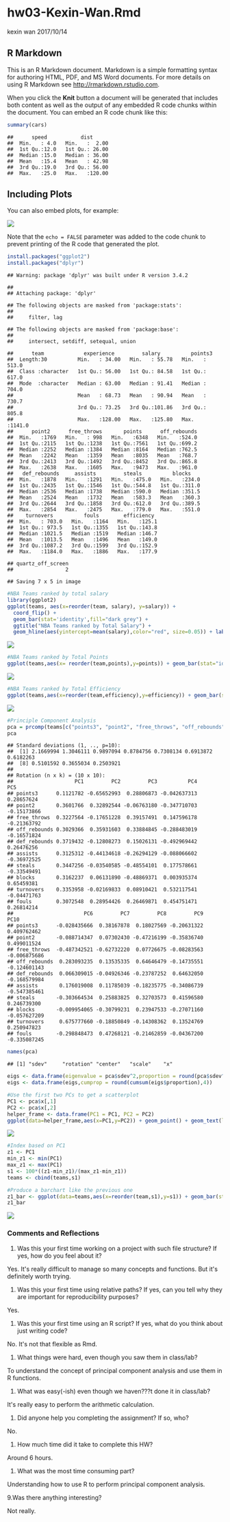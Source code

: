 hw03-Kexin-Wan.Rmd
================
kexin wan
2017/10/14

R Markdown
----------

This is an R Markdown document. Markdown is a simple formatting syntax for authoring HTML, PDF, and MS Word documents. For more details on using R Markdown see <http://rmarkdown.rstudio.com>.

When you click the **Knit** button a document will be generated that includes both content as well as the output of any embedded R code chunks within the document. You can embed an R code chunk like this:

``` r
summary(cars)
```

    ##      speed           dist       
    ##  Min.   : 4.0   Min.   :  2.00  
    ##  1st Qu.:12.0   1st Qu.: 26.00  
    ##  Median :15.0   Median : 36.00  
    ##  Mean   :15.4   Mean   : 42.98  
    ##  3rd Qu.:19.0   3rd Qu.: 56.00  
    ##  Max.   :25.0   Max.   :120.00

Including Plots
---------------

You can also embed plots, for example:

![](hw03-kexinwan_files/figure-markdown_github-ascii_identifiers/pressure-1.png)

Note that the `echo = FALSE` parameter was added to the code chunk to prevent printing of the R code that generated the plot.

``` r
install.packages("ggplot2")
install.packages("dplyr")
```

    ## Warning: package 'dplyr' was built under R version 3.4.2

    ## 
    ## Attaching package: 'dplyr'

    ## The following objects are masked from 'package:stats':
    ## 
    ##     filter, lag

    ## The following objects are masked from 'package:base':
    ## 
    ##     intersect, setdiff, setequal, union

    ##      team             experience         salary          points3      
    ##  Length:30          Min.   : 34.00   Min.   : 55.78   Min.   : 513.0  
    ##  Class :character   1st Qu.: 56.00   1st Qu.: 84.58   1st Qu.: 617.0  
    ##  Mode  :character   Median : 63.00   Median : 91.41   Median : 704.0  
    ##                     Mean   : 68.73   Mean   : 90.94   Mean   : 730.7  
    ##                     3rd Qu.: 73.25   3rd Qu.:101.86   3rd Qu.: 805.8  
    ##                     Max.   :128.00   Max.   :125.80   Max.   :1141.0  
    ##      point2      free_throws       points      off_rebounds  
    ##  Min.   :1769   Min.   : 998   Min.   :6348   Min.   :524.0  
    ##  1st Qu.:2115   1st Qu.:1238   1st Qu.:7561   1st Qu.:699.2  
    ##  Median :2252   Median :1384   Median :8164   Median :762.5  
    ##  Mean   :2242   Mean   :1359   Mean   :8035   Mean   :768.7  
    ##  3rd Qu.:2413   3rd Qu.:1492   3rd Qu.:8452   3rd Qu.:865.8  
    ##  Max.   :2638   Max.   :1605   Max.   :9473   Max.   :961.0  
    ##   def_rebounds     assists         steals          blocks     
    ##  Min.   :1878   Min.   :1291   Min.   :475.0   Min.   :234.0  
    ##  1st Qu.:2435   1st Qu.:1546   1st Qu.:544.8   1st Qu.:311.0  
    ##  Median :2536   Median :1738   Median :590.0   Median :351.5  
    ##  Mean   :2524   Mean   :1732   Mean   :583.3   Mean   :360.3  
    ##  3rd Qu.:2644   3rd Qu.:1858   3rd Qu.:612.0   3rd Qu.:389.5  
    ##  Max.   :2854   Max.   :2475   Max.   :779.0   Max.   :551.0  
    ##    turnovers          fouls        efficiency   
    ##  Min.   : 703.0   Min.   :1164   Min.   :125.1  
    ##  1st Qu.: 973.5   1st Qu.:1355   1st Qu.:143.8  
    ##  Median :1021.5   Median :1519   Median :146.7  
    ##  Mean   :1013.5   Mean   :1496   Mean   :149.0  
    ##  3rd Qu.:1087.2   3rd Qu.:1599   3rd Qu.:152.9  
    ##  Max.   :1184.0   Max.   :1886   Max.   :177.9

    ## quartz_off_screen 
    ##                 2

    ## Saving 7 x 5 in image

``` r
#NBA Teams ranked by total salary
library(ggplot2)
ggplot(teams, aes(x=reorder(team, salary), y=salary)) +
  coord_flip() +
  geom_bar(stat='identity',fill="dark grey") +
  ggtitle("NBA Teams ranked by Total Salary") +
  geom_hline(aes(yintercept=mean(salary),color="red", size=0.05)) + labs(x="Team",y="Salary(in millions)")
```

![](hw03-kexinwan_files/figure-markdown_github-ascii_identifiers/unnamed-chunk-3-1.png)

``` r
#NBA Teams ranked by Total Points
ggplot(teams,aes(x= reorder(team,points),y=points)) + geom_bar(stat="identity",fill="dark grey") + coord_flip() + ggtitle("NBA Teams ranked by Total Points") + geom_hline(aes(yintercept=mean(points)),color="red",size=0.8) + labs(x="Team",y="Total Points")
```

![](hw03-kexinwan_files/figure-markdown_github-ascii_identifiers/unnamed-chunk-4-1.png)

``` r
#NBA Teams ranked by Total Efficiency
ggplot(teams,aes(x=reorder(team,efficiency),y=efficiency)) + geom_bar(stat="identity",color="light grey") + coord_flip() + geom_hline(yintercept=mean(teams$efficiency),color="red",size=0.8) + ggtitle("NBA Teams ranked by Total Efficiency") + labs(x="Team",y="Total Efficiency")
```

![](hw03-kexinwan_files/figure-markdown_github-ascii_identifiers/unnamed-chunk-5-1.png)

``` r
#Principle Component Analysis
pca = prcomp(teams[c("points3", "point2", "free_throws", "off_rebounds", "def_rebounds", "assists","steals", "blocks", "turnovers", "fouls")], scale = TRUE)
pca
```

    ## Standard deviations (1, .., p=10):
    ##  [1] 2.1669994 1.3046111 0.9897094 0.8784756 0.7308134 0.6913872 0.6182263
    ##  [8] 0.5101592 0.3655034 0.2503921
    ## 
    ## Rotation (n x k) = (10 x 10):
    ##                    PC1         PC2         PC3          PC4         PC5
    ## points3      0.1121782 -0.65652993  0.28806873 -0.042637313  0.28657624
    ## point2       0.3601766  0.32892544 -0.06763180 -0.347710703 -0.15173866
    ## free_throws  0.3227564 -0.17651228  0.39157491  0.147596178 -0.21363792
    ## off_rebounds 0.3029366  0.35931603  0.33884845 -0.288483019 -0.16571824
    ## def_rebounds 0.3719432 -0.12808273  0.15026131 -0.492969442  0.26476256
    ## assists      0.3125312 -0.44134618 -0.26294129 -0.088066602 -0.36972525
    ## steals       0.3447256 -0.03540585 -0.48554101  0.177578661 -0.33549491
    ## blocks       0.3162237  0.06131890 -0.48869371  0.003935374  0.65459381
    ## turnovers    0.3353958 -0.02169833  0.08910421  0.532117541 -0.04471763
    ## fouls        0.3072548  0.28954426  0.26469871  0.454751471  0.26814214
    ##                       PC6         PC7         PC8         PC9         PC10
    ## points3      -0.028435666  0.38167878  0.18027569 -0.20631322  0.409762462
    ## point2       -0.088714347  0.07302430 -0.47216199 -0.35836740  0.499011524
    ## free_throws  -0.487342521 -0.62732220  0.07726675 -0.08283563 -0.006875686
    ## off_rebounds  0.283093235  0.13535335  0.64646479 -0.14735551 -0.124601143
    ## def_rebounds  0.066309015 -0.04926346 -0.23787252  0.64632050 -0.168579984
    ## assists       0.176019008  0.11785039 -0.18235775 -0.34086739 -0.547385461
    ## steals       -0.303664534  0.25883825  0.32703573  0.41596580  0.246739300
    ## blocks       -0.009954065 -0.30799231  0.23947533 -0.27071160 -0.057627209
    ## turnovers     0.675777660 -0.18850849 -0.14308362  0.13524769  0.250947823
    ## fouls        -0.298848473  0.47268121 -0.21462859 -0.04367200 -0.335087245

``` r
names(pca)
```

    ## [1] "sdev"     "rotation" "center"   "scale"    "x"

``` r
eigs <- data.frame(eigenvalue = pca$sdev^2,proportion = round(pca$sdev^2/sum(pca$sdev^2),4))
eigs <- data.frame(eigs,cumprop = round(cumsum(eigs$proportion),4))

#Use the first two PCs to get a scatterplot
PC1 <- pca$x[,1]
PC2 <- pca$x[,2]
helper_frame <- data.frame(PC1 = PC1, PC2 = PC2)
ggplot(data=helper_frame,aes(x=PC1,y=PC2)) + geom_point() + geom_text(label=teams$team) + geom_hline(aes(yintercept=0)) + geom_vline(aes(xintercept=0))
```

![](hw03-kexinwan_files/figure-markdown_github-ascii_identifiers/unnamed-chunk-6-1.png)

``` r
#Index based on PC1
z1 <- PC1
min_z1 <- min(PC1)
max_z1 <- max(PC1)
s1 <- 100*((z1-min_z1)/(max_z1-min_z1))
teams <- cbind(teams,s1)

#Produce a barchart like the previous one
z1_bar <- ggplot(data=teams,aes(x=reorder(team,s1),y=s1)) + geom_bar(stat="identity",alpha=0.5) + coord_flip() + ggtitle("NBA Teams ranked by scaled PC1") + labs(x="Team",y="First PC(scaled from 0 to 100)")
z1_bar
```

![](hw03-kexinwan_files/figure-markdown_github-ascii_identifiers/unnamed-chunk-7-1.png)

### Comments and Reflections

1.  Was this your first time working on a project with such file structure? If yes, how do you feel about it?

Yes. It's really difficult to manage so many concepts and functions. But it's definitely worth trying.

1.  Was this your first time using relative paths? If yes, can you tell why they are important for reproducibility purposes?

Yes.

1.  Was this your first time using an R script? If yes, what do you think about just writing code?

No. It's not that flexible as Rmd.

1.  What things were hard, even though you saw them in class/lab?

To understand the concept of principal component analysis and use them in R functions.

1.  What was easy(-ish) even though we haven???t done it in class/lab?

It's really easy to perform the arithmetic calculation.

1.  Did anyone help you completing the assignment? If so, who?

No.

1.  How much time did it take to complete this HW?

Around 6 hours.

1.  What was the most time consuming part?

Understanding how to use R to perform principal component analysis.

9.Was there anything interesting?

Not really.
